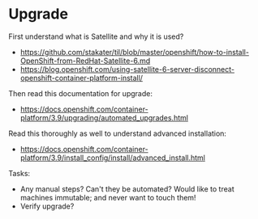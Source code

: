 # Upgrade

First understand what is Satellite and why it is used?
- https://github.com/stakater/til/blob/master/openshift/how-to-install-OpenShift-from-RedHat-Satellite-6.md
- https://blog.openshift.com/using-satellite-6-server-disconnect-openshift-container-platform-install/

Then read this documentation for upgrade:
- https://docs.openshift.com/container-platform/3.9/upgrading/automated_upgrades.html

Read this thoroughly as well to understand advanced installation:
- https://docs.openshift.com/container-platform/3.9/install_config/install/advanced_install.html

Tasks:

- Any manual steps? Can't they be automated? Would like to treat machines immutable; and never want to touch them!
- Verify upgrade?
